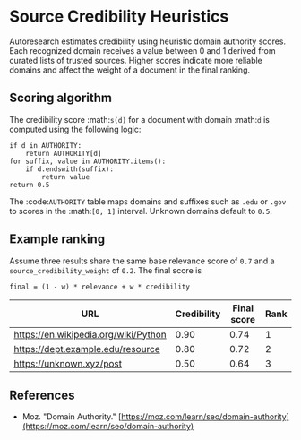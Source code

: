 # Source Credibility Heuristics

Autoresearch estimates credibility using heuristic domain authority scores. Each
recognized domain receives a value between 0 and 1 derived from curated lists of
trusted sources. Higher scores indicate more reliable domains and affect the
weight of a document in the final ranking.

## Scoring algorithm

The credibility score :math:`s(d)` for a document with domain :math:`d` is
computed using the following logic:

```text
if d in AUTHORITY:
    return AUTHORITY[d]
for suffix, value in AUTHORITY.items():
    if d.endswith(suffix):
        return value
return 0.5
```

The :code:`AUTHORITY` table maps domains and suffixes such as ``.edu`` or
``.gov`` to scores in the :math:`[0, 1]` interval. Unknown domains default to
``0.5``.

## Example ranking

Assume three results share the same base relevance score of ``0.7`` and a
``source_credibility_weight`` of ``0.2``. The final score is

```
final = (1 - w) * relevance + w * credibility
```

| URL                                   | Credibility | Final score | Rank |
|---------------------------------------|-------------|-------------|------|
| https://en.wikipedia.org/wiki/Python  | 0.90        | 0.74        | 1    |
| https://dept.example.edu/resource     | 0.80        | 0.72        | 2    |
| https://unknown.xyz/post              | 0.50        | 0.64        | 3    |

## References

- Moz. "Domain Authority."
  [https://moz.com/learn/seo/domain-authority](https://moz.com/learn/seo/domain-authority)
